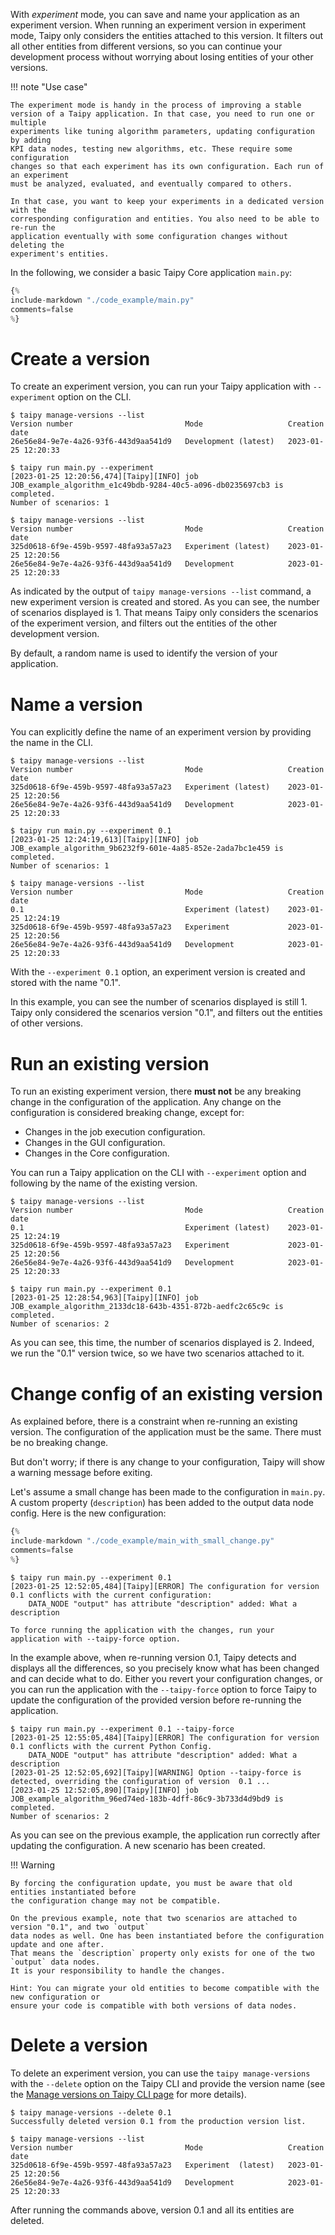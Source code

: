 With *experiment* mode, you can save and name your application as an experiment version.
When running an experiment version in experiment mode, Taipy only considers the entities attached
to this version. It filters out all other entities from different versions, so you can continue your development process without worrying about losing entities of your other versions.

!!! note "Use case"

    The experiment mode is handy in the process of improving a stable
    version of a Taipy application. In that case, you need to run one or multiple
    experiments like tuning algorithm parameters, updating configuration by adding
    KPI data nodes, testing new algorithms, etc. These require some configuration
    changes so that each experiment has its own configuration. Each run of an experiment
    must be analyzed, evaluated, and eventually compared to others.

    In that case, you want to keep your experiments in a dedicated version with the
    corresponding configuration and entities. You also need to be able to re-run the
    application eventually with some configuration changes without deleting the
    experiment's entities.

In the following, we consider a basic Taipy Core application `main.py`:

```python linenums="1" title="main.py"
{%
include-markdown "./code_example/main.py"
comments=false
%}
```

# Create a version

To create an experiment version, you can run your Taipy application with `--experiment` option on the CLI.

```console
$ taipy manage-versions --list
Version number                         Mode                   Creation date
26e56e84-9e7e-4a26-93f6-443d9aa541d9   Development (latest)   2023-01-25 12:20:33

$ taipy run main.py --experiment
[2023-01-25 12:20:56,474][Taipy][INFO] job JOB_example_algorithm_e1c49bdb-9284-40c5-a096-db0235697cb3 is completed.
Number of scenarios: 1

$ taipy manage-versions --list
Version number                         Mode                   Creation date
325d0618-6f9e-459b-9597-48fa93a57a23   Experiment (latest)    2023-01-25 12:20:56
26e56e84-9e7e-4a26-93f6-443d9aa541d9   Development            2023-01-25 12:20:33
```

As indicated by the output of `taipy manage-versions --list` command, a new experiment version is
created and stored. As you can see, the number of scenarios displayed is 1. That means Taipy only
considers the scenarios of the experiment version, and filters out the entities of the other
development version.

By default, a random name is used to identify the version of your application.

# Name a version

You can explicitly define the name of an experiment version by providing the name in the CLI.

```console
$ taipy manage-versions --list
Version number                         Mode                   Creation date
325d0618-6f9e-459b-9597-48fa93a57a23   Experiment (latest)    2023-01-25 12:20:56
26e56e84-9e7e-4a26-93f6-443d9aa541d9   Development            2023-01-25 12:20:33

$ taipy run main.py --experiment 0.1
[2023-01-25 12:24:19,613][Taipy][INFO] job JOB_example_algorithm_9b6232f9-601e-4a85-852e-2ada7bc1e459 is completed.
Number of scenarios: 1

$ taipy manage-versions --list
Version number                         Mode                   Creation date
0.1                                    Experiment (latest)    2023-01-25 12:24:19
325d0618-6f9e-459b-9597-48fa93a57a23   Experiment             2023-01-25 12:20:56
26e56e84-9e7e-4a26-93f6-443d9aa541d9   Development            2023-01-25 12:20:33
```

With the `--experiment 0.1` option, an experiment version is created and stored with the name "0.1".

In this example, you can see the number of scenarios displayed is still 1. Taipy only considered
the scenarios version "0.1", and filters out the entities of other versions.

# Run an existing version

To run an existing experiment version, there **must not** be any breaking change in the configuration of the application. Any change on the configuration is considered breaking change, except for:
- Changes in the job execution configuration.
- Changes in the GUI configuration.
- Changes in the Core configuration.

You can run a Taipy application on the CLI with `--experiment` option and following by the name of
the existing version.

```console
$ taipy manage-versions --list
Version number                         Mode                   Creation date
0.1                                    Experiment (latest)    2023-01-25 12:24:19
325d0618-6f9e-459b-9597-48fa93a57a23   Experiment             2023-01-25 12:20:56
26e56e84-9e7e-4a26-93f6-443d9aa541d9   Development            2023-01-25 12:20:33

$ taipy run main.py --experiment 0.1
[2023-01-25 12:28:54,963][Taipy][INFO] job JOB_example_algorithm_2133dc18-643b-4351-872b-aedfc2c65c9c is completed.
Number of scenarios: 2
```

As you can see, this time, the number of scenarios displayed is 2. Indeed, we run the "0.1" version
twice, so we have two scenarios attached to it.

# Change config of an existing version

As explained before, there is a constraint when re-running an existing version. The configuration
of the application must be the same. There must be no breaking change.

But don't worry; if there is any change to your configuration, Taipy will show
a warning message before exiting.

Let's assume a small change has been made to the configuration in `main.py`. A custom property
(`description`) has been added to the output data node config. Here is the new configuration:

```python linenums="1" title="main.py"
{%
include-markdown "./code_example/main_with_small_change.py"
comments=false
%}
```

```console
$ taipy run main.py --experiment 0.1
[2023-01-25 12:52:05,484][Taipy][ERROR] The configuration for version 0.1 conflicts with the current configuration:
    DATA_NODE "output" has attribute "description" added: What a description

To force running the application with the changes, run your application with --taipy-force option.
```

In the example above, when re-running version 0.1, Taipy detects and displays all the differences,
so you precisely know what has been changed and can decide what to do. Either you revert your
configuration changes, or you can run the application with the `--taipy-force` option to force
Taipy to update the configuration of the provided version before re-running the application.

```console
$ taipy run main.py --experiment 0.1 --taipy-force
[2023-01-25 12:55:05,484][Taipy][ERROR] The configuration for version 0.1 conflicts with the current Python Config.
    DATA_NODE "output" has attribute "description" added: What a description
[2023-01-25 12:52:05,692][Taipy][WARNING] Option --taipy-force is detected, overriding the configuration of version  0.1 ...
[2023-01-25 12:52:05,890][Taipy][INFO] job JOB_example_algorithm_96ed74ed-183b-4dff-86c9-3b733d4d9bd9 is completed.
Number of scenarios: 2
```

As you can see on the previous example, the application run correctly after updating
the configuration. A new scenario has been created.

!!! Warning

    By forcing the configuration update, you must be aware that old entities instantiated before
    the configuration change may not be compatible.

    On the previous example, note that two scenarios are attached to version "0.1", and two `output`
    data nodes as well. One has been instantiated before the configuration update and one after.
    That means the `description` property only exists for one of the two `output` data nodes.
    It is your responsibility to handle the changes.

    Hint: You can migrate your old entities to become compatible with the new configuration or
    ensure your code is compatible with both versions of data nodes.

# Delete a version

To delete an experiment version, you can use the `taipy manage-versions` with the `--delete`
option on the Taipy CLI and provide the version name (see the
[Manage versions on Taipy CLI page](../../cli/manage-versions.md) for more details).

```console
$ taipy manage-versions --delete 0.1
Successfully deleted version 0.1 from the production version list.

$ taipy manage-versions --list
Version number                         Mode                   Creation date
325d0618-6f9e-459b-9597-48fa93a57a23   Experiment  (latest)   2023-01-25 12:20:56
26e56e84-9e7e-4a26-93f6-443d9aa541d9   Development            2023-01-25 12:20:33
```

After running the commands above, version 0.1 and all its entities are deleted.
